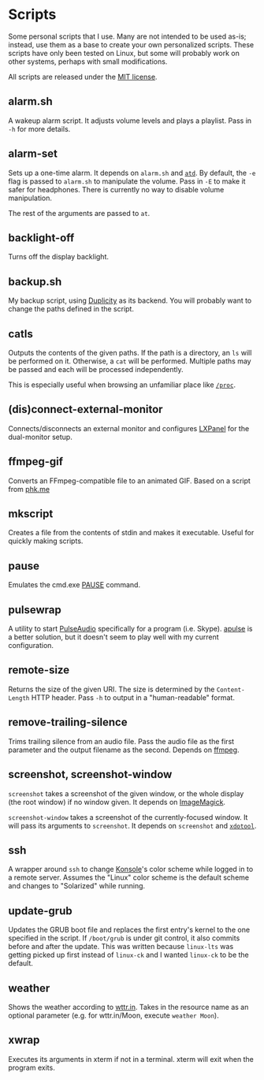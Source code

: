 Scripts
=======
Some personal scripts that I use. Many are not intended to be used
as-is; instead, use them as a base to create your own personalized
scripts. These scripts have only been tested on Linux, but some will
probably work on other systems, perhaps with small modifications.

All scripts are released under the [MIT license][].

[MIT license]: https://opensource.org/licenses/MIT

alarm.sh
--------
A wakeup alarm script. It adjusts volume levels and plays a playlist.
Pass in `-h` for more details.

alarm-set
---------
Sets up a one-time alarm. It depends on `alarm.sh` and [`atd`][at]. By
default, the `-e` flag is passed to `alarm.sh` to manipulate the volume.
Pass in `-E` to make it safer for headphones. There is currently no way
to disable volume manipulation.

The rest of the arguments are passed to `at`.

[at]: https://en.wikipedia.org/wiki/At_%28Unix%29

backlight-off
-------------
Turns off the display backlight.

backup.sh
---------
My backup script, using [Duplicity][] as its backend. You will probably
want to change the paths defined in the script.

[Duplicity]: http://www.nongnu.org/duplicity/

catls
-----
Outputs the contents of the given paths. If the path is a directory, an
`ls` will be performed on it. Otherwise, a `cat` will be performed.
Multiple paths may be passed and each will be processed independently.

This is especially useful when browsing an unfamiliar place like
[`/proc`][proc].

[proc]: http://www.tldp.org/LDP/Linux-Filesystem-Hierarchy/html/proc.html

(dis)connect-external-monitor
-----------------------------
Connects/disconnects an external monitor and configures [LXPanel][] for
the dual-monitor setup.

[LXPanel]: http://wiki.lxde.org/en/LXPanel

ffmpeg-gif
----------
Converts an FFmpeg-compatible file to an animated GIF. Based on a script
from [phk.me][]

[phk.me]: http://blog.pkh.me/p/21-high-quality-gif-with-ffmpeg.html

mkscript
--------
Creates a file from the contents of stdin and makes it executable.
Useful for quickly making scripts.

pause
-----
Emulates the cmd.exe [PAUSE][] command.

[PAUSE]: http://ss64.com/nt/pause.html

pulsewrap
---------
A utility to start [PulseAudio][] specifically for a program (i.e.
Skype). [apulse][] is a better solution, but it doesn't seem to play
well with my current configuration.

[PulseAudio]: https://wiki.freedesktop.org/www/Software/PulseAudio/
[apulse]: https://github.com/i-rinat/apulse

remote-size
-----------
Returns the size of the given URI. The size is determined by the
`Content-Length` HTTP header. Pass `-h` to output in a "human-readable"
format.

remove-trailing-silence
-----------------------
Trims trailing silence from an audio file. Pass the audio file as the
first parameter and the output filename as the second. Depends on [ffmpeg][].

[ffmpeg]: https://ffmpeg.org/

screenshot, screenshot-window
-----------------------------
`screenshot` takes a screenshot of the given window, or the whole
display (the root window) if no window given. It depends on
[ImageMagick][].

[ImageMagick]: https://www.imagemagick.org/

`screenshot-window` takes a screenshot of the currently-focused window.
It will pass its arguments to `screenshot`.  It depends on `screenshot`
and [`xdotool`][xdotool].

[xdotool]: http://www.semicomplete.com/projects/xdotool/

ssh
---
A wrapper around `ssh` to change [Konsole][]'s color scheme while logged
in to a remote server. Assumes the "Linux" color scheme is the default
scheme and changes to "Solarized" while running.

[Konsole]: https://konsole.kde.org/

update-grub
-----------
Updates the GRUB boot file and replaces the first entry's kernel to the
one specified in the script. If `/boot/grub` is under git control, it
also commits before and after the update. This was written because
`linux-lts` was getting picked up first instead of `linux-ck` and I
wanted `linux-ck` to be the default.

weather
-------
Shows the weather according to [wttr.in][]. Takes in the resource name as an
optional parameter (e.g. for wttr.in/Moon, execute `weather Moon`).

[wttr.in]: https://github.com/chubin/wttr.in

xwrap
-----
Executes its arguments in xterm if not in a terminal. xterm will exit
when the program exits.
